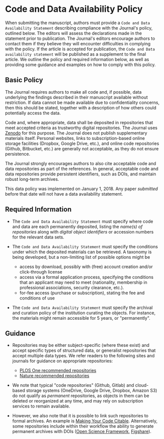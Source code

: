 # Code and Data Availability Policy

When submitting the manuscript, authors must provide a `Code and Data Availability Statement` describing compliance with the Journal's policy, outlined below. The editors will assess the declarations made in the statement prior to publication. The Journal's editors encourage authors to contact them if they believe they will encounter difficulties in complying with the policy. If the article is accepted for publication, the `Code and Data availability statement` will be published as a supplement to the final article. We outline the policy and required information below, as well as providing some guidance and examples on how to comply with this policy.

## Basic Policy

The Journal requires authors to make all code and, if possible, data underlying the findings described in their manuscript available without restriction. If data cannot be made available due to confidentiality concerns, then this should be stated, together with a description of how others could potentially access the data.

Code and, where appropriate, data shall be deposited in repositories that meet accepted criteria as trustworthy digital repositories. The Journal uses [Zenodo](https://zenodo.org/communities/jpc/) for this purpose. The Journal does not publish supplementary materials itself. Personal websites, links to subscription-based online storage facilities (Dropbox, Google Drive, etc.), and online code repositories (Github, Bitbucket, etc.) are generally not acceptable, as they do not ensure persistence.

The Journal strongly encourages authors to also cite acceptable code and data repositories as part of the references. In general, acceptable code and data repositories provide persistent identifiers, such as DOIs, and maintain robust long-term archives.  

This data policy was implemented on January 1, 2018. Any paper *submitted* before that date will not have a data availability statement.

## Required Information

* The `Code and Data Availability Statement` must specify where code and data are each permanently deposited, listing the *name(s) of repositories* along with *digital object identifiers* or accession numbers for the relevant data sets.

* The `Code and Data Availability Statement` must specify the conditions under which the deposited materials can be retrieved. A taxonomy is being developed, but a non-limiting list of possible options might be
    * access by download, possibly with (free) account creation and/or click-through license
    * access via a formal application process, specifying the conditions that an applicant may need to meet (nationality, membership in professional associations, security clearance, etc.).
    * for-fee access (purchase or subscription), stating the fee and conditions of use

* The `Code and Data Availability Statement` must specify the archival and curation policy of the institution curating the objects. For instance, the materials might remain accessible for 5 years, or "permanently".

## Guidance

* Repositories may be either subject-specific (where these exist) and accept specific types of structured data, or generalist repositories that accept multiple data types. We refer readers to the following sites and journals for guidance on appropriate repositories:

    * [PLOS One recommended repositories](http://journals.plos.org/plosone/s/data-availability#loc-recommended-repositories)
    * [Nature recommended repositories](https://www.nature.com/sdata/policies/repositories)

* We note that typical "code repositories" (Github, Gitlab) and cloud-based storage systems (OneDrive, Google Drive, Dropbox, Amazon S3) do not qualify as *permanent* repositories, as objects in them can be deleted or reorganized at any time, and may rely on subscription services to remain available.
* However, we also note that it is possible to link such repositories to formal archives. An example is  [Making Your Code Citable](https://guides.github.com/activities/citable-code/). Alternatively, some repositories include within their workflow the ability to generate permanent archives with DOIs ([Open Science Framework](https://www.osf.io), [Figshare](https://www.figshare.com)).

